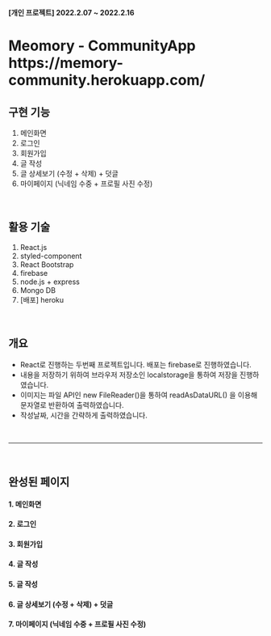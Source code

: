 <b>[개인 프로젝트] 2022.2.07 ~ 2022.2.16</b>

<h1> Meomory - CommunityApp </br> https://memory-community.herokuapp.com/ </h1>

## 구현 기능 
  1. 메인화면
  2. 로그인
  3. 회원가입
  4. 글 작성
  5. 글 상세보기 (수정 + 삭제) + 덧글
  6. 마이페이지 (닉네임 수중 + 프로필 사진 수정)


</br>

## 활용 기술
  1. React.js
  2. styled-component
  3. React Bootstrap
  4. firebase
  5. node.js + express
  6. Mongo DB
  7. [배포] heroku


</br>

## 개요
- React로 진행하는 두번째 프로젝트입니다. 배포는 firebase로 진행하였습니다. 
- 내용을 저장하기 위하여 브라우저 저장소인 localstorage을 통하여 저장을 진행하였습니다. 
- 이미지는 파일 API인 new FileReader()을 통하여 readAsDataURL() 을 이용해 문자열로 반환하여 출력하였습니다.
- 작성날짜, 시간을 간략하게 출력하였습니다.
</br>

--------------------------------------------
  
  </br>
  
## 완성된 페이지

#### 1. 메인화면



#### 2. 로그인



#### 3. 회원가입



#### 4. 글 작성

#### 5. 글 작성

#### 6. 글 상세보기 (수정 + 삭제) + 덧글

#### 7. 마이페이지 (닉네임 수중 + 프로필 사진 수정)

